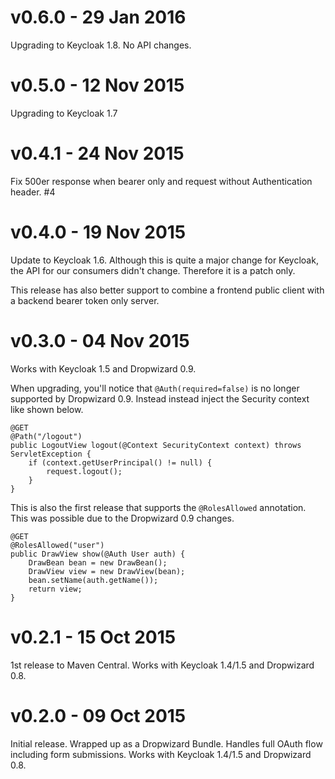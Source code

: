 # v0.6.0 - 29 Jan 2016

Upgrading to Keycloak 1.8. No API changes.

# v0.5.0 - 12 Nov 2015

Upgrading to Keycloak 1.7

# v0.4.1 - 24 Nov 2015

Fix 500er response when bearer only and request without Authentication header. #4

# v0.4.0 - 19 Nov 2015

Update to Keycloak 1.6. 
Although this is quite a major change for Keycloak, the API for our consumers didn't change.
Therefore it is a patch only.

This release has also better support to combine a frontend public client with a backend bearer token only server.

# v0.3.0 - 04 Nov 2015

Works with Keycloak 1.5 and Dropwizard 0.9.

When upgrading, you'll notice that `@Auth(required=false)` is no longer supported by Dropwizard 0.9.
Instead instead inject the Security context like shown below. 

    @GET
    @Path("/logout")
    public LogoutView logout(@Context SecurityContext context) throws ServletException { 
        if (context.getUserPrincipal() != null) {
            request.logout();
        }
    }
    
This is also the first release that supports the `@RolesAllowed` annotation.
This was possible due to the Dropwizard 0.9 changes.

    @GET
    @RolesAllowed("user")
    public DrawView show(@Auth User auth) {
        DrawBean bean = new DrawBean();
        DrawView view = new DrawView(bean);
        bean.setName(auth.getName());
        return view;
    }

# v0.2.1 - 15 Oct 2015

1st release to Maven Central.
Works with Keycloak 1.4/1.5 and Dropwizard 0.8.

# v0.2.0 - 09 Oct 2015

Initial release. Wrapped up as a Dropwizard Bundle. Handles full OAuth flow including form submissions.
Works with Keycloak 1.4/1.5 and Dropwizard 0.8.